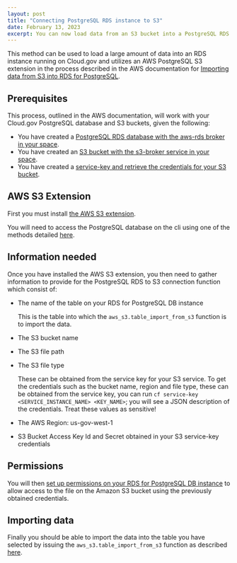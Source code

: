 ```yaml
---
layout: post
title: "Connecting PostgreSQL RDS instance to S3"
date: February 13, 2023
excerpt: You can now load data from an S3 bucket into a PostgreSQL RDS instance.
---
```


This method can be used to load a large amount of data into an RDS instance running on Cloud.gov and utilizes an AWS PostgreSQL S3 extension in the process described in the AWS documentation for [Importing data from S3 into RDS for PostgreSQL](https://docs.aws.amazon.com/AmazonRDS/latest/UserGuide/USER_PostgreSQL.S3Import.html).

## Prerequisites

This process, outlined in the AWS documentation, will work with your Cloud.gov PostgreSQL database and S3 buckets, given the following:

* You have created a [PostgreSQL RDS database with the aws-rds broker in your space](https://cloud.gov/docs/services/relational-database/#create-an-instance).
* You have created an [S3 bucket with the s3-broker service in your space](https://cloud.gov/docs/services/s3/#how-to-create-an-instance).
* You have created a [service-key and retrieve the credentials for your S3 bucket](https://cloud.gov/docs/services/s3/#interacting-with-your-s3-bucket-from-outside-cloudgov).

## AWS S3 Extension
First you must install [the AWS S3 extension](https://docs.aws.amazon.com/AmazonRDS/latest/UserGuide/USER_PostgreSQL.S3Import.html#USER_PostgreSQL.S3Import.InstallExtension). 

You will need to access the PostgreSQL database on the cli using one of the methods detailed [here](https://cloud.gov/docs/services/relational-database/#access-the-data-in-the-database).

## Information needed

Once you have installed the AWS S3 extension, you then need to gather information to provide for the PostgreSQL RDS to S3 connection function which consist of:

* The name of the table on your RDS for PostgreSQL DB instance

  This is the table into which the `aws_s3.table_import_from_s3` function is to import the data.

* The S3 bucket name
* The S3 file path
* The S3 file type
  
  These can be obtained from the service key for your S3 service. To get the credentials such as the bucket name, region and file type, these can be obtained from the service key, you can run `cf service-key <SERVICE_INSTANCE_NAME> <KEY_NAME>`; you will see a JSON description of the credentials. Treat these values as sensitive!
  
* The AWS Region: us-gov-west-1

* S3 Bucket Access Key Id and Secret obtained in your S3 service-key credentials

## Permissions

You will then [set up permissions on your RDS for PostgreSQL DB instance](https://docs.aws.amazon.com/AmazonRDS/latest/UserGuide/USER_PostgreSQL.S3Import.html#USER_PostgreSQL.S3Import.Credentials) to allow access to the file on the Amazon S3 bucket using the previously obtained credentials.

## Importing data

Finally you should be able to import the data into the table you have selected by issuing the `aws_s3.table_import_from_s3` function as described [here](https://docs.aws.amazon.com/AmazonRDS/latest/UserGuide/USER_PostgreSQL.S3Import.html#USER_PostgreSQL.S3Import.FileFormats).
